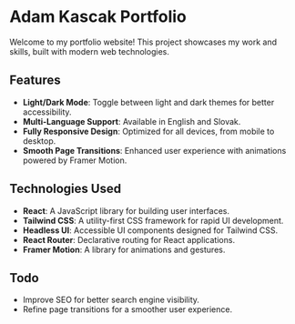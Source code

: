 # Adam Kascak Portfolio

Welcome to my portfolio website! This project showcases my work and skills, built with modern web technologies.

## Features

- **Light/Dark Mode**: Toggle between light and dark themes for better accessibility.
- **Multi-Language Support**: Available in English and Slovak.
- **Fully Responsive Design**: Optimized for all devices, from mobile to desktop.
- **Smooth Page Transitions**: Enhanced user experience with animations powered by Framer Motion.

## Technologies Used

- **React**: A JavaScript library for building user interfaces.
- **Tailwind CSS**: A utility-first CSS framework for rapid UI development.
- **Headless UI**: Accessible UI components designed for Tailwind CSS.
- **React Router**: Declarative routing for React applications.
- **Framer Motion**: A library for animations and gestures.

## Todo

- Improve SEO for better search engine visibility.
- Refine page transitions for a smoother user experience.
